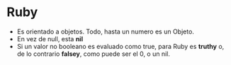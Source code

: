 # Ruby

* Es orientado a objetos. Todo, hasta un numero es un Objeto.
* En vez de null, esta **nil**
* Si un valor no booleano es evaluado como true, para Ruby es **truthy** o, de lo contrario **falsey**, como puede ser el 0, o un nil.
